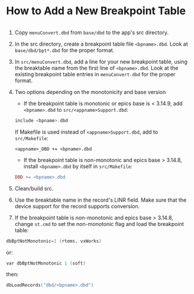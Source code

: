 # How to Add a New Breakpoint Table

```{tags} developer, advanced
```

1. Copy `menuConvert.dbd` from `base/dbd` to the app's src directory.

2. In the src directory, create a breakpoint table file `<bpname>.dbd`. Look at `base/dbd/bpt*.dbd` for the proper format.

3. In `src/menuConvert.dbd`, add a line for your new breakpoint table, using the breaktable name from the first line of `<bpname>.dbd`. Look at the existing breakpoint table entries in `menuConvert.dbd` for the proper format.

4. Two options depending on the monotonicity and base version

    - If the breakpoint table is monotonic or epics base is \< 3.14.9, add `<bpname>.dbd` to `src/<appname>Support.dbd`:

    ``` c
    include <bpname>.dbd
    ```

    If Makefile is used instead of `<appname>Support.dbd`, add to `src/Makefile`:

    ```
    <appname>_DBD += <bpname>.dbd
    ```

    - If the breakpoint table is non-monotonic and epics base > 3.14.8, install `<bpname>.dbd` by itself in `src/Makefile`:

    ``` makefile
    DBD += <bpname>.dbd
    ```

5. Clean/build src.

6. Use the breaktable name in the record's LINR field. Make sure that the device support for the record supports conversion.

7. If the breakpoint table is non-monotonic and epics base > 3.14.8, change `st.cmd` to set the non-monotonic flag and load the breakpoint table:

``` c
dbBptNotMonotonic=1 (rtems, vxWorks)
```

or:

``` c
var dbBptNotMonotonic 1 (soft)
```

then:

``` c
dbLoadRecords("dbd/<bpname>.dbd")

```
